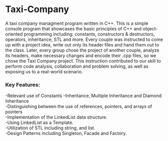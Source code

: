 # Taxi-Company
A taxi company managment program written in C++.
This is a simple console program that showcases the basic principles of C++ and object-oriented programming including: constants, constructors & destructors, operators, inheritance, STL and more.
Every couple was instructed to come up with a project idea, write out only its header files and hand them out to the class. Later, every group chose the project of another couple, analyze its headers, make necessary changes and encode their .cpp files, so we chose the Taxi Company project. This instruction contributed to our skill to perform code analysis, collaboration and problem solving, as well as exposing us to a real-world scenario. <br>

### Key Features:
-Relevant use of Constants
-Inheritance, Multiple Inheritance and Diamond Inheritance<br>
-Distinguishing between the use of references, pointers, and arrays of pointers<br>
-Implementation of the LinkedList data structure.<br>
-Using LinkedList as a Template.<br>
-Utilization of STL including string, and list.<br>
-Design Patterns including Singleton, Facade and Factory.<br>

